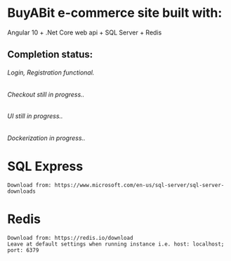 # BuyABit e-commerce site built with:
Angular 10 + .Net Core web api + SQL Server + Redis

## Completion status:
###### Login, Registration functional.
###### Checkout still in progress..
###### UI still in progress..
###### Dockerization in progress..

# SQL Express
```
Download from: https://www.microsoft.com/en-us/sql-server/sql-server-downloads

```

# Redis
```
Download from: https://redis.io/download
Leave at default settings when running instance i.e. host: localhost; port: 6379

```
